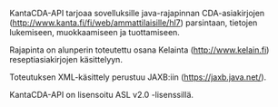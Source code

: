 KantaCDA-API tarjoaa sovelluksille java-rajapinnan CDA-asiakirjojen (http://www.kanta.fi/fi/web/ammattilaisille/hl7) parsintaan, tietojen lukemiseen, muokkaamiseen ja tuottamiseen.

Rajapinta on alunperin toteutettu osana Kelainta (http://www.kelain.fi) reseptiasiakirjojen käsittelyyn.

Toteutuksen XML-käsittely perustuu JAXB:iin (https://jaxb.java.net/).

KantaCDA-API on lisensoitu ASL v2.0 -lisenssillä.
